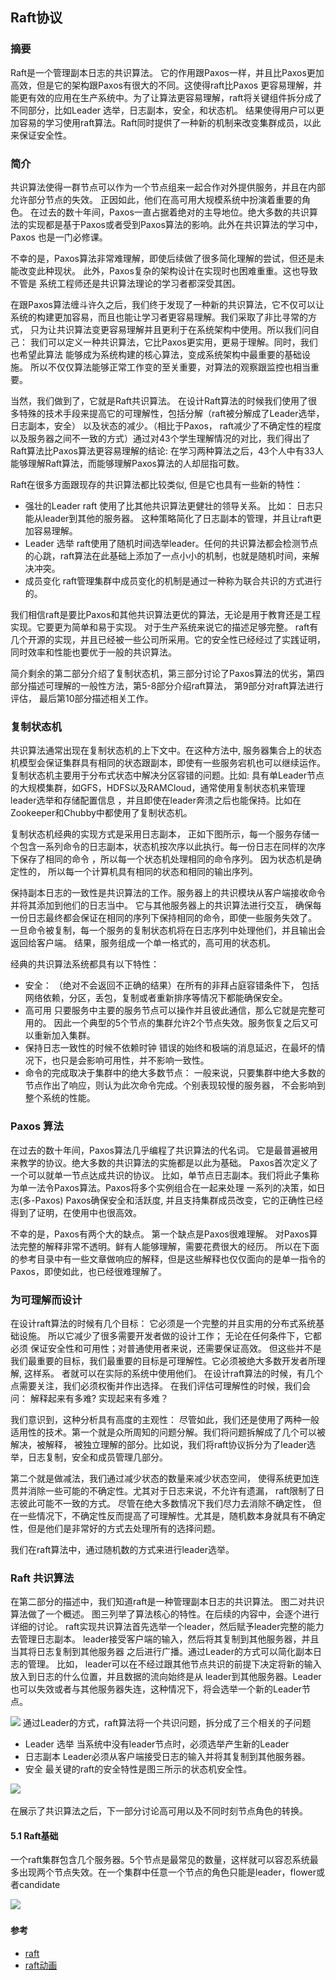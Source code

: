 ## Raft协议

### 摘要
Raft是一个管理副本日志的共识算法。 它的作用跟Paxos一样，并且比Paxos更加高效，但是它的架构跟Paxos有很大的不同。这使得raft比Paxos
更容易理解，并能更有效的应用在生产系统中。为了让算法更容易理解，raft将关键组件拆分成了不同部分，比如Leader 选举，日志副本，安全，和状态机。
结果使得用户可以更加容易的学习使用raft算法。Raft同时提供了一种新的机制来改变集群成员，以此来保证安全性。

### 简介
共识算法使得一群节点可以作为一个节点组来一起合作对外提供服务，并且在内部允许部分节点的失效。 正因如此，他们在高可用大规模系统中扮演着重要的角色。
在过去的数十年间，Paxos一直占据着绝对的主导地位。绝大多数的共识算法的实现都是基于Paxos或者受到Paxos算法的影响。此外在共识算法的学习中，Paxos
也是一门必修课。

不幸的是，Paxos算法非常难理解，即使后续做了很多简化理解的尝试，但还是未能改变此种现状。 此外，Paxos复杂的架构设计在实现时也困难重重。这也导致不管是
系统工程师还是共识算法理论的学习者都深受其困。

在跟Paxos算法缠斗许久之后，我们终于发现了一种新的共识算法，它不仅可以让系统的构建更加容易，而且也能让学习者更容易理解。我们采取了非比寻常的方式，
只为让共识算法变更容易理解并且更利于在系统架构中使用。所以我们问自己： 我们可以定义一种共识算法，它比Paxos更实用，更易于理解。同时，我们也希望此算法
能够成为系统构建的核心算法，变成系统架构中最重要的基础设施。 所以不仅仅算法能够正常工作变的至关重要，对算法的观察跟监控也相当重要。

当然，我们做到了，它就是Raft共识算法。 在设计Raft算法的时候我们使用了很多特殊的技术手段来提高它的可理解性，包括分解（raft被分解成了Leader选举，日志副本，安全）
以及状态的减少。（相比于Paxos， raft减少了不确定性的程度以及服务器之间不一致的方式）通过对43个学生理解情况的对比，我们得出了Raft算法比Paxos算法更容易理解的结论:
在学习两种算法之后，43个人中有33人能够理解Raft算法，而能够理解Paxos算法的人却屈指可数。

Raft在很多方面跟现存的共识算法都比较类似, 但是它也具有一些新的特性：
- 强壮的Leader
raft 使用了比其他共识算法更健壮的领导关系。 比如： 日志只能从leader到其他的服务器。 这种策略简化了日志副本的管理，并且让raft更加容易理解。
- Leader 选举
raft使用了随机时间选举leader。任何的共识算法都会检测节点的心跳，raft算法在此基础上添加了一点小小的机制，也就是随机时间，来解决冲突。
- 成员变化
raft管理集群中成员变化的机制是通过一种称为联合共识的方式进行的。 

我们相信raft是要比Paxos和其他共识算法更优的算法，无论是用于教育还是工程实现。它要更为简单和易于实现。 对于生产系统来说它的描述足够完整。
raft有几个开源的实现，并且已经被一些公司所采用。它的安全性已经经过了实践证明，同时效率和性能也要优于一般的共识算法。

简介剩余的第二部分介绍了复制状态机，第三部分讨论了Paxos算法的优劣，第四部分描述可理解的一般性方法，第5-8部分介绍raft算法，
第9部分对raft算法进行评估， 最后第10部分描述相关工作。

### 复制状态机
共识算法通常出现在复制状态机的上下文中。在这种方法中, 服务器集合上的状态机模型会保证集群具有相同的状态跟副本，即使有一些服务宕机也可以继续运作。
复制状态机主要用于分布式状态中解决分区容错的问题。比如: 具有单Leader节点的大规模集群，如GFS，HDFS以及RAMCloud，通常使用复制状态机来管理leader选举和存储配置信息
，并且即使在leader奔溃之后也能保持。比如在Zookeeper和Chubby中都使用了复制状态机。

复制状态机经典的实现方式是采用日志副本， 正如下图所示，每一个服务存储一个包含一系列命令的日志副本，状态机按次序以此执行。每一份日志在同样的次序下保存了相同的命令
，所以每一个状态机处理相同的命令序列。 因为状态机是确定性的， 所以每一个计算机具有相同的状态和相同的输出序列。 

保持副本日志的一致性是共识算法的工作。服务器上的共识模块从客户端接收命令并将其添加到他们的日志当中。 它与其他服务器上的共识算法进行交互，
确保每一份日志最终都会保证在相同的序列下保持相同的命令，即使一些服务失效了。 一旦命令被复制，每一个服务的复制状态机将在日志序列中处理他们，并且输出会返回给客户端。
结果，服务组成一个单一格式的，高可用的状态机。

经典的共识算法系统都具有以下特性：
- 安全：
（绝对不会返回不正确的结果）在所有的非拜占庭容错条件下， 包括网络依赖，分区，丢包，复制或者重新排序等情况下都能确保安全。
- 高可用
只要服务中主要的服务节点可以操作并且彼此通信，那么它就是完整可用的。 因此一个典型的5个节点的集群允许2个节点失效。服务恢复之后又可以重新加入集群。
- 保持日志一致性的时候不依赖时钟
错误的始终和极端的消息延迟，在最坏的情况下，也只是会影响可用性，并不影响一致性。
- 命令的完成取决于集群中的绝大多数节点：
一般来说，只要集群中绝大多数的节点作出了响应，则认为此次命令完成。个别表现较慢的服务器， 不会影响到整个系统的性能。

### Paxos 算法
在过去的数十年间，Paxos算法几乎编程了共识算法的代名词。 它是最普遍被用来教学的协议。绝大多数的共识算法的实施都是以此为基础。
Paxos首次定义了一个可以就单一节点达成共识的协议。 比如，单节点日志副本。我们将此子集称为单一法令Paxos算法。Paxos将多个实例组合在一起来处理
一系列的决策，如日志(多-Paxos) Paxos确保安全和活跃度, 并且支持集群成员改变，它的正确性已经得到了证明，在使用中也很高效。

不幸的是，Paxos有两个大的缺点。 第一个缺点是Paxos很难理解。 对Paxos算法完整的解释非常不透明。鲜有人能够理解，需要花费很大的经历。
所以在下面的参考目录中有一些文章做响应的解释，但是这些解释也仅仅面向的是单一指令的Paxos，即使如此，也已经很难理解了。

### 为可理解而设计
在设计raft算法的时候有几个目标： 它必须是一个完整的并且实用的分布式系统基础设施。 所以它减少了很多需要开发者做的设计工作； 无论在任何条件下，它都必须
保证安全性和可用性；对普通使用者来说，还需要保证高效。 但这些并不是我们最重要的目标，我们最重要的目标是可理解性。它必须被绝大多数开发者所理解, 这样系。
者就可以在实际的系统中使用他们。 在设计raft算法的时候，有几个点需要关注，我们必须权衡并作出选择。 在我们评估可理解性的时候，我们会问： 解释起来有多难?
实现起来有多难？

我们意识到，这种分析具有高度的主观性： 尽管如此，我们还是使用了两种一般适用性的技术。第一个就是众所周知的问题分解。我们将问题拆解成了几个可以被解决，被解释，
被独立理解的部分。比如说，我们将raft协议拆分为了leader选举，日志复制，安全和成员管理几部分。

第二个就是做减法，我们通过减少状态的数量来减少状态空间， 使得系统更加连贯并消除一些可能的不确定性。尤其对于日志来说，不允许有遗漏， raft限制了日志彼此可能不一致的方式。
尽管在绝大多数情况下我们尽力去消除不确定性， 但在一些情况下，不确定性反而提高了可理解性。尤其是，随机数本身就具有不确定性，但是他们是非常好的方式去处理所有的选择问题。 

我们在raft算法中，通过随机数的方式来进行leader选举。


### Raft 共识算法
在第二部分的描述中，我们知道raft是一种管理副本日志的共识算法。 图二对共识算法做了一个概述。 图三列举了算法核心的特性。在后续的内容中，会逐个进行详细的讨论。
raft实现共识算法首先选举一个leader，然后赋予leader完整的能力去管理日志副本。 leader接受客户端的输入，然后将其复制到其他服务器，并且当其将日志复制到其他服务器
之后进行广播。通过Leader的方式可以简化副本日志的管理。 比如， leader可以在不经过跟其他节点共识的前提下决定将新的输入放入到日志的什么位置，并且数据的流向始终是从
leader到其他服务器。Leader也可以失效或者与其他服务器失连，这种情况下，将会选举一个新的Leader节点。

![](\_asserts\images\raft_2.jpg)
通过Leader的方式，raft算法将一个共识问题，拆分成了三个相关的子问题
- Leader 选举
当系统中没有leader节点时，必须选举产生新的Leader
- 日志副本
Leader必须从客户端接受日志的输入并将其复制到其他服务器。
- 安全
最关键的raft的安全特性是图三所示的状态机安全性。

![](\_asserts\images\saft_raft.jpg)

在展示了共识算法之后，下一部分讨论高可用以及不同时刻节点角色的转换。

#### 5.1 Raft基础
一个raft集群包含几个服务器。5个节点是最常见的数量，这样就可以容忍系统最多出现两个节点失效。在一个集群中任意一个节点的角色只能是leader，flower或者candidate

![](https://raw.githubusercontent.com/csunny/etcd-from-arch-to-souce-code/master/_asserts/images/state_machine.jpg)

#### 参考
- [raft](https://raft.github.io)
- [raft动画](http://thesecretlivesofdata.com/raft/)